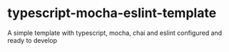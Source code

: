 # typescript-mocha-eslint-template

A simple template with typescript, mocha, chai and eslint configured and ready to develop
